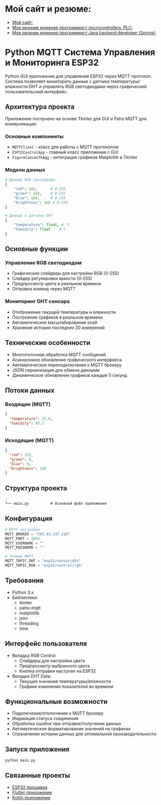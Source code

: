 
# Мой сайт и резюме:

- [Мой сайт:](https://technocom.site123.me/)
- [Мое резюме инженер программист microcontrollers, PLC:](https://innopolis.hh.ru/resume/782d86d5ff0e9487200039ed1f6f3373384b30)
- [Мое резюме инженер программист Java backend developer (Spring):](https://innopolis.hh.ru/resume/9e3b451aff03fd23830039ed1f496e79587649)

# Python MQTT Система Управления и Мониторинга ESP32

Python GUI приложение для управления ESP32 через MQTT протокол. Система позволяет мониторить данные с датчика температуры/влажности DHT и управлять RGB светодиодами через графический пользовательский интерфейс.

## Архитектура проекта

Приложение построено на основе Tkinter для GUI и Paho MQTT для коммуникации:

### Основные компоненты
- `MQTTClient` - класс для работы с MQTT протоколом
- `ESP32ControlApp` - главный класс приложения с GUI
- `FigureCanvasTkAgg` - интеграция графиков Matplotlib в Tkinter

### Модели данных
```python
# Данные RGB светодиода
{
    "red": int,      # 0-255
    "green": int,    # 0-255
    "blue": int,     # 0-255
    "brightness": int # 0-255
}

# Данные с датчика DHT
{
    "temperature": float, # °C
    "humidity": float    # %
}
```

## Основные функции

### Управление RGB светодиодом
- Графические слайдеры для настройки RGB (0-255)
- Слайдер регулировки яркости (0-255)
- Предпросмотр цвета в реальном времени
- Отправка команд через MQTT

### Мониторинг DHT сенсора
- Отображение текущей температуры и влажности
- Построение графиков в реальном времени
- Автоматическое масштабирование осей
- Хранение истории последних 20 измерений

## Технические особенности
- Многопоточная обработка MQTT сообщений
- Асинхронное обновление графического интерфейса
- Автоматическое переподключение к MQTT брокеру
- JSON сериализация для обмена данными
- Динамическое обновление графиков каждые 5 секунд

## Потоки данных

### Входящие (MQTT)
```json
{
  "temperature": 25.6,
  "humidity": 45.2
}
```

### Исходящие (MQTT)
```json
{
  "red": 255,
  "green": 0,
  "blue": 0,
  "brightness": 100
}
```

## Структура проекта
```plaintext
.
└── main.py          # Основной файл приложения
```

## Конфигурация
```python
# MQTT настройки
MQTT_BROKER = "193.43.147.210"
MQTT_PORT = 1883
MQTT_USERNAME = ""
MQTT_PASSWORD = ""

# Топики MQTT
MQTT_TOPIC_DHT = "esp32/sensor/dht"
MQTT_TOPIC_RGB = "esp32/control/rgb"
```

## Требования
- Python 3.x
- Библиотеки:
  - tkinter
  - paho-mqtt
  - matplotlib
  - json
  - threading
  - time

## Интерфейс пользователя
- Вкладка RGB Control:
  - Слайдеры для настройки цвета
  - Предпросмотр выбранного цвета
  - Кнопка отправки настроек на ESP32
- Вкладка DHT Data:
  - Текущие значения температуры/влажности
  - Графики изменения показателей во времени

## Функциональные возможности
- Подключение/отключение к MQTT брокеру
- Индикация статуса соединения
- Обработка ошибок при отправке/получении данных
- Автоматическое форматирование значений на графиках
- Ограничение истории данных для оптимальной производительности

## Запуск приложения
```bash
python main.py
```

## Связанные проекты
- [ESP32 прошивка](https://github.com/timurtm72/esp_idf_esp32_mqtt_android)
- [Flutter приложение](https://github.com/timurtm72/flutter_android_mqtt_python_esp32)
- [Kotlin приложение](https://github.com/timurtm72/kotlin_mqtt_esp32_python)


